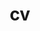 ---
layout: page
permalink: /cv/
title: cv
description: An updated CV.
redirect: /assets/pdf/cv.pdf
nav: true
nav_order: 4
---